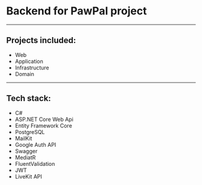 # Backend for PawPal project

---

## Projects included:
- Web
- Application
- Infrastructure
- Domain

---

## Tech stack:
- C#
- ASP.NET Core Web Api
- Entity Framework Core
- PostgreSQL
- MailKit
- Google Auth API
- Swagger
- MediatR
- FluentValidation
- JWT
- LiveKit API
